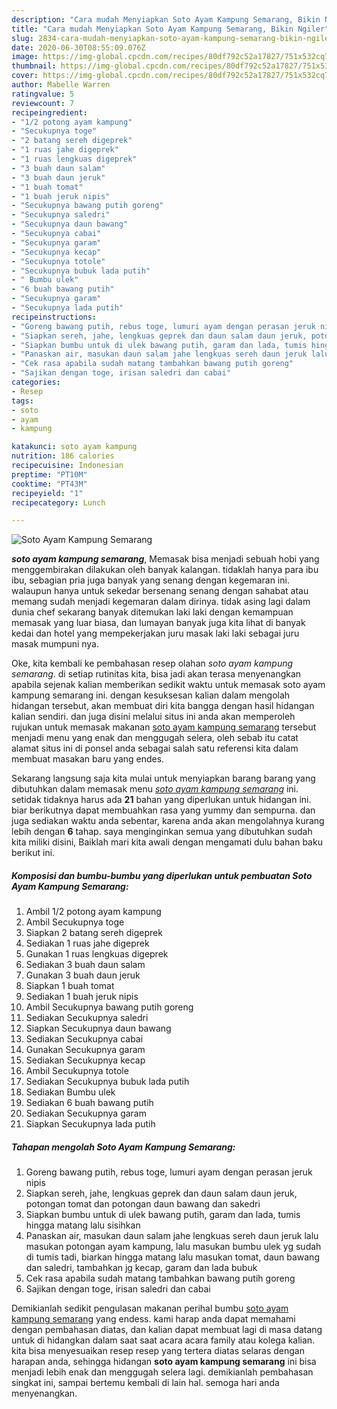```yaml
---
description: "Cara mudah Menyiapkan Soto Ayam Kampung Semarang, Bikin Ngiler"
title: "Cara mudah Menyiapkan Soto Ayam Kampung Semarang, Bikin Ngiler"
slug: 2834-cara-mudah-menyiapkan-soto-ayam-kampung-semarang-bikin-ngiler
date: 2020-06-30T08:55:09.076Z
image: https://img-global.cpcdn.com/recipes/80df792c52a17827/751x532cq70/soto-ayam-kampung-semarang-foto-resep-utama.jpg
thumbnail: https://img-global.cpcdn.com/recipes/80df792c52a17827/751x532cq70/soto-ayam-kampung-semarang-foto-resep-utama.jpg
cover: https://img-global.cpcdn.com/recipes/80df792c52a17827/751x532cq70/soto-ayam-kampung-semarang-foto-resep-utama.jpg
author: Mabelle Warren
ratingvalue: 5
reviewcount: 7
recipeingredient:
- "1/2 potong ayam kampung"
- "Secukupnya toge"
- "2 batang sereh digeprek"
- "1 ruas jahe digeprek"
- "1 ruas lengkuas digeprek"
- "3 buah daun salam"
- "3 buah daun jeruk"
- "1 buah tomat"
- "1 buah jeruk nipis"
- "Secukupnya bawang putih goreng"
- "Secukupnya saledri"
- "Secukupnya daun bawang"
- "Secukupnya cabai"
- "Secukupnya garam"
- "Secukupnya kecap"
- "Secukupnya totole"
- "Secukupnya bubuk lada putih"
- " Bumbu ulek"
- "6 buah bawang putih"
- "Secukupnya garam"
- "Secukupnya lada putih"
recipeinstructions:
- "Goreng bawang putih, rebus toge, lumuri ayam dengan perasan jeruk nipis"
- "Siapkan sereh, jahe, lengkuas geprek dan daun salam daun jeruk, potongan tomat dan potongan daun bawang dan sakedri"
- "Siapkan bumbu untuk di ulek bawang putih, garam dan lada, tumis hingga matang lalu sisihkan"
- "Panaskan air, masukan daun salam jahe lengkuas sereh daun jeruk lalu masukan potongan ayam kampung, lalu masukan bumbu ulek yg sudah di tumis tadi, biarkan hingga matang lalu masukan tomat, daun bawang dan saledri, tambahkan jg kecap, garam dan lada bubuk"
- "Cek rasa apabila sudah matang tambahkan bawang putih goreng"
- "Sajikan dengan toge, irisan saledri dan cabai"
categories:
- Resep
tags:
- soto
- ayam
- kampung

katakunci: soto ayam kampung 
nutrition: 186 calories
recipecuisine: Indonesian
preptime: "PT10M"
cooktime: "PT43M"
recipeyield: "1"
recipecategory: Lunch

---
```



![Soto Ayam Kampung Semarang](https://img-global.cpcdn.com/recipes/80df792c52a17827/751x532cq70/soto-ayam-kampung-semarang-foto-resep-utama.jpg)

<b><i>soto ayam kampung semarang</i></b>, Memasak bisa menjadi sebuah hobi yang menggembirakan dilakukan oleh banyak kalangan. tidaklah hanya para ibu ibu, sebagian pria juga banyak yang senang dengan kegemaran ini. walaupun hanya untuk sekedar bersenang senang dengan sahabat atau memang sudah menjadi kegemaran dalam dirinya. tidak asing lagi dalam dunia chef sekarang banyak ditemukan laki laki dengan kemampuan memasak yang luar biasa, dan lumayan banyak juga kita lihat di banyak kedai dan hotel yang mempekerjakan juru masak laki laki sebagai juru masak mumpuni nya.



Oke, kita kembali ke pembahasan resep olahan <i>soto ayam kampung semarang</i>. di setiap rutinitas kita, bisa jadi akan terasa menyenangkan apabila sejenak kalian memberikan sedikit waktu untuk memasak soto ayam kampung semarang ini. dengan kesuksesan kalian dalam mengolah hidangan tersebut, akan membuat diri kita bangga dengan hasil hidangan kalian sendiri. dan juga disini melalui situs ini anda akan memperoleh rujukan untuk memasak makanan <u>soto ayam kampung semarang</u> tersebut menjadi menu yang enak dan menggugah selera, oleh sebab itu catat alamat situs ini di ponsel anda sebagai salah satu referensi kita dalam membuat masakan baru yang endes.


Sekarang langsung saja kita mulai untuk menyiapkan barang barang yang dibutuhkan dalam memasak menu <u><i>soto ayam kampung semarang</i></u> ini. setidak tidaknya harus ada <b>21</b> bahan yang diperlukan untuk hidangan ini. biar berikutnya dapat membuahkan rasa yang yummy dan sempurna. dan juga sediakan waktu anda sebentar, karena anda akan mengolahnya kurang lebih dengan <b>6</b> tahap. saya menginginkan semua yang dibutuhkan sudah kita miliki disini, Baiklah mari kita awali dengan mengamati dulu bahan baku berikut ini.

<!--inarticleads1-->

##### Komposisi dan bumbu-bumbu yang diperlukan untuk pembuatan Soto Ayam Kampung Semarang:

1. Ambil 1/2 potong ayam kampung
1. Ambil Secukupnya toge
1. Siapkan 2 batang sereh digeprek
1. Sediakan 1 ruas jahe digeprek
1. Gunakan 1 ruas lengkuas digeprek
1. Sediakan 3 buah daun salam
1. Gunakan 3 buah daun jeruk
1. Siapkan 1 buah tomat
1. Sediakan 1 buah jeruk nipis
1. Ambil Secukupnya bawang putih goreng
1. Sediakan Secukupnya saledri
1. Siapkan Secukupnya daun bawang
1. Sediakan Secukupnya cabai
1. Gunakan Secukupnya garam
1. Sediakan Secukupnya kecap
1. Ambil Secukupnya totole
1. Sediakan Secukupnya bubuk lada putih
1. Sediakan  Bumbu ulek
1. Sediakan 6 buah bawang putih
1. Sediakan Secukupnya garam
1. Siapkan Secukupnya lada putih




<!--inarticleads2-->

##### Tahapan mengolah Soto Ayam Kampung Semarang:

1. Goreng bawang putih, rebus toge, lumuri ayam dengan perasan jeruk nipis
1. Siapkan sereh, jahe, lengkuas geprek dan daun salam daun jeruk, potongan tomat dan potongan daun bawang dan sakedri
1. Siapkan bumbu untuk di ulek bawang putih, garam dan lada, tumis hingga matang lalu sisihkan
1. Panaskan air, masukan daun salam jahe lengkuas sereh daun jeruk lalu masukan potongan ayam kampung, lalu masukan bumbu ulek yg sudah di tumis tadi, biarkan hingga matang lalu masukan tomat, daun bawang dan saledri, tambahkan jg kecap, garam dan lada bubuk
1. Cek rasa apabila sudah matang tambahkan bawang putih goreng
1. Sajikan dengan toge, irisan saledri dan cabai




Demikianlah sedikit pengulasan makanan perihal bumbu <u>soto ayam kampung semarang</u> yang endess. kami harap anda dapat memahami dengan pembahasan diatas, dan kalian dapat membuat lagi di masa datang untuk di hidangkan dalam saat saat acara acara family atau kolega kalian. kita bisa menyesuaikan resep resep yang tertera diatas selaras dengan harapan anda, sehingga hidangan <b>soto ayam kampung semarang</b> ini bisa menjadi lebih enak dan menggugah selera lagi. demikianlah pembahasan singkat ini, sampai bertemu kembali di lain hal. semoga hari anda menyenangkan.
